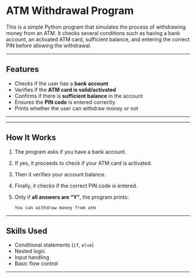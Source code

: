 #  ATM Withdrawal Program

This is a simple Python program that simulates the process of withdrawing money from an ATM.
It checks several conditions such as having a bank account, an activated ATM card, sufficient balance, and entering the correct PIN before allowing the withdrawal.

---

##  Features

* Checks if the user has a **bank account**
* Verifies if the **ATM card is valid/activated**
* Confirms if there is **sufficient balance** in the account
* Ensures the **PIN code** is entered correctly
* Prints whether the user can withdraw money or not

---


---

##  How It Works

1. The program asks if you have a bank account.
2. If yes, it proceeds to check if your ATM card is activated.
3. Then it verifies your account balance.
4. Finally, it checks if the correct PIN code is entered.
5. Only if **all answers are “Y”**, the program prints:

   ```
   You can withdraw money from atm
   ```

---

## Skills Used

* Conditional statements (`if`, `else`)
* Nested logic
* Input handling
* Basic flow control

---


